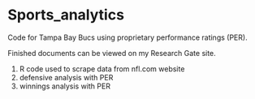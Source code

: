 # Sports_analytics

Code for Tampa Bay Bucs using proprietary performance ratings (PER).

Finished documents can be viewed on my Research Gate site.

1. R code used to scrape data from nfl.com website
2. defensive analysis with PER
3. winnings analysis with PER
